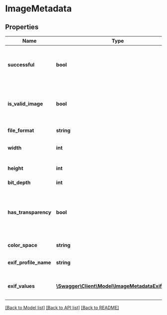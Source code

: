 # ImageMetadata

## Properties
Name | Type | Description | Notes
------------ | ------------- | ------------- | -------------
**successful** | **bool** | True if the operation was successful, false otherwise | [optional] 
**is_valid_image** | **bool** | True if the input image is a valid image file, false otherwise | [optional] 
**file_format** | **string** | File format of the image | [optional] 
**width** | **int** | Width of the image in pixels | [optional] 
**height** | **int** | Height of the image in pixels | [optional] 
**bit_depth** | **int** | Bits per pixel | [optional] 
**has_transparency** | **bool** | True if the image has transaprency in the form of an alpha channel, false otherwise | [optional] 
**color_space** | **string** | Color space of the image | [optional] 
**exif_profile_name** | **string** | Name of the EXIF profile used | [optional] 
**exif_values** | [**\Swagger\Client\Model\ImageMetadataExifValue[]**](ImageMetadataExifValue.md) | EXIF tags and values embedded in the image | [optional] 

[[Back to Model list]](../README.md#documentation-for-models) [[Back to API list]](../README.md#documentation-for-api-endpoints) [[Back to README]](../README.md)


